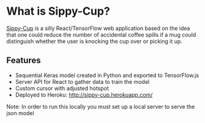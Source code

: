 # What is Sippy-Cup? 
[Sippy-Cup](http://sippy-cup.herokuapp.com/) is a silly React/TensorFlow web application based on the idea that one could reduce the number of accidental coffee spills if a mug could distinguish whether the user is knocking the cup over or picking it up.

## Features
* Sequential Keras model created in Python and exported to TensorFlow.js
* Server API for React to gather data to train the model
* Custom cursor with adjusted hotspot
* Deployed to Heroku: <http://sippy-cup.herokuapp.com/>

Note: In order to run this locally you must set up a local server to serve the json model
